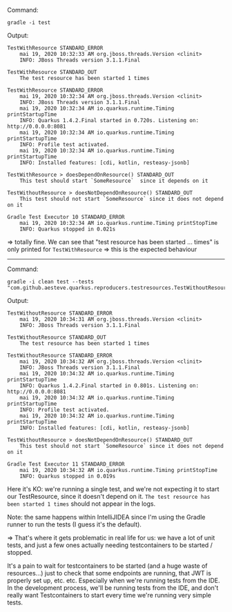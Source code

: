 Command: 
```
gradle -i test
```
Output: 
```
TestWithResource STANDARD_ERROR
    mai 19, 2020 10:32:33 AM org.jboss.threads.Version <clinit>
    INFO: JBoss Threads version 3.1.1.Final

TestWithResource STANDARD_OUT
    The test resource has been started 1 times

TestWithResource STANDARD_ERROR
    mai 19, 2020 10:32:34 AM org.jboss.threads.Version <clinit>
    INFO: JBoss Threads version 3.1.1.Final
    mai 19, 2020 10:32:34 AM io.quarkus.runtime.Timing printStartupTime
    INFO: Quarkus 1.4.2.Final started in 0.720s. Listening on: http://0.0.0.0:8081
    mai 19, 2020 10:32:34 AM io.quarkus.runtime.Timing printStartupTime
    INFO: Profile test activated. 
    mai 19, 2020 10:32:34 AM io.quarkus.runtime.Timing printStartupTime
    INFO: Installed features: [cdi, kotlin, resteasy-jsonb]

TestWithResource > doesDependOnResource() STANDARD_OUT
    This test should start `SomeResource`  since it depends on it

TestWithoutResource > doesNotDependOnResource() STANDARD_OUT
    This test should not start `SomeResource` since it does not depend on it

Gradle Test Executor 10 STANDARD_ERROR
    mai 19, 2020 10:32:34 AM io.quarkus.runtime.Timing printStopTime
    INFO: Quarkus stopped in 0.021s
```
=> totally fine. We can see that "test resource has been started ... times" is only printed for `TestWithResource` => this is the expected behaviour

----------

Command: 
```
gradle -i clean test --tests "com.github.aesteve.quarkus.reproducers.testresources.TestWithoutResource"
```
Output:
```
TestWithoutResource STANDARD_ERROR
    mai 19, 2020 10:34:31 AM org.jboss.threads.Version <clinit>
    INFO: JBoss Threads version 3.1.1.Final

TestWithoutResource STANDARD_OUT
    The test resource has been started 1 times

TestWithoutResource STANDARD_ERROR
    mai 19, 2020 10:34:32 AM org.jboss.threads.Version <clinit>
    INFO: JBoss Threads version 3.1.1.Final
    mai 19, 2020 10:34:32 AM io.quarkus.runtime.Timing printStartupTime
    INFO: Quarkus 1.4.2.Final started in 0.801s. Listening on: http://0.0.0.0:8081
    mai 19, 2020 10:34:32 AM io.quarkus.runtime.Timing printStartupTime
    INFO: Profile test activated. 
    mai 19, 2020 10:34:32 AM io.quarkus.runtime.Timing printStartupTime
    INFO: Installed features: [cdi, kotlin, resteasy-jsonb]

TestWithoutResource > doesNotDependOnResource() STANDARD_OUT
    This test should not start `SomeResource` since it does not depend on it

Gradle Test Executor 11 STANDARD_ERROR
    mai 19, 2020 10:34:32 AM io.quarkus.runtime.Timing printStopTime
    INFO: Quarkus stopped in 0.019s

```

Here it's KO: we're running a single test, and we're not expecting it to start our TestResource, since it doesn't depend on it.
`The test resource has been started 1 times` should not appear in the logs.

Note: the same happens within IntelliJIDEA since I'm using the Gradle runner to run the tests (I guess it's the default).

=> That's where it gets problematic in real life for us: we have a lot of unit tests, and just a few ones actually needing testcontainers to be started / stopped.

It's a pain to wait for testcontainers to be started (and a huge waste of resources...) just to check that some endpoints are running, that JWT is properly set up, etc. etc.
Especially when we're running tests from the IDE. In the development process, we'll be running tests from the IDE, and don't really want Testcontainers to start every time we're running very simple tests.
